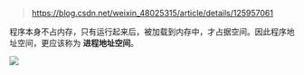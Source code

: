 > https://blog.csdn.net/weixin_48025315/article/details/125957061

程序本身不占内存，只有运行起来后，被加载到内存中，才占据空间。因此程序地址空间，更应该称为 __进程地址空间__。

![](/images/进程地址空间.png)